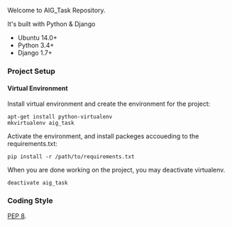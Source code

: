 Welcome to AIG_Task Repository.

It's built with Python & Django
* Ubuntu 14.0+
* Python 3.4+
* Django 1.7+

### Project Setup
#### Virtual Environment

Install virtual environment and create the environment for the project:
```
apt-get install python-virtualenv
mkvirtualenv aig_task
```

Activate the environment, and install packeges accoueding to the requirements.txt:
```
pip install -r /path/to/requirements.txt
```

When you are done working on the project, you may deactivate virtualenv.
```
deactivate aig_task
```

### Coding Style
[PEP 8](https://www.python.org/dev/peps/pep-0008/).
